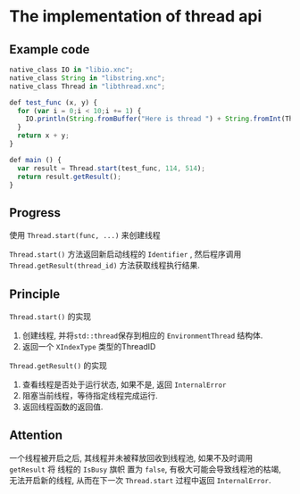# The implementation of thread api

## Example code

```js
native_class IO in "libio.xnc";
native_class String in "libstring.xnc";
native_class Thread in "libthread.xnc";

def test_func (x, y) {
  for (var i = 0;i < 10;i += 1) {
    IO.println(String.fromBuffer("Here is thread ") + String.fromInt(Thread.id()) + String.fromBuffer(" o/"));
  }
  return x + y;
}

def main () {
  var result = Thread.start(test_func, 114, 514);
  return result.getResult();
}
```

## Progress

使用 `Thread.start(func, ...)` 来创建线程

`Thread.start()` 方法返回新启动线程的 `Identifier` , 然后程序调用 `Thread.getResult(thread_id)` 方法获取线程执行结果.

## Principle

`Thread.start()` 的实现

1. 创建线程, 并将`std::thread`保存到相应的 `EnvironmentThread` 结构体.
2. 返回一个 `XIndexType` 类型的ThreadID

`Thread.getResult()` 的实现

1. 查看线程是否处于运行状态, 如果不是, 返回 `InternalError`
2. 阻塞当前线程，等待指定线程完成运行.
3. 返回线程函数的返回值.

## Attention

一个线程被开启之后, 其线程并未被释放回收到线程池, 如果不及时调用 `getResult` 将 线程的 `IsBusy` 旗帜 置为 `false`,
有极大可能会导致线程池的枯竭, 无法开启新的线程, 从而在下一次 `Thread.start` 过程中返回 `InternalError`.